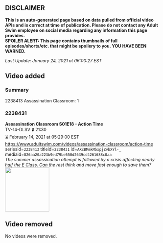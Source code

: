 ## DISCLAIMER
**This is an auto-generated page based on data pulled from official video APIs and is correct at time of publication. Please do not contact any Adult Swim employee on social media regarding any information this page provides.**  
**SPOILER ALERT: This page contains thumbnails of full episodes/shorts/etc. that might be spoilery to you. YOU HAVE BEEN WARNED.**  

_Last Update: January 24, 2021 at 06:00:27 EST_
## Video added
### Summary
2238413 Assassination Classroom: 1  
### 2238431
**Assassination Classroom S01E18 - Action Time**  
TV-14-DLSV 🔒 21:30  
⌛ February 14, 2021 at 05:29:00 EST  
https://www.adultswim.com/videos/assassination-classroom/action-time  
seriesid=`2238413` titleid=`2238431` id=`AXcBMmkMbxpjZvbXYl-_` mediaid=`826aa20a223b9ed79be550d2639cd4261688c0aa`  
_The summer assassination attempt is followed by a crisis affecting nearly half the E Class. Can the rest think and move fast enough to save them?_  
<a href="https://media.cdn.adultswim.com/uploads/20210114/thumbnails/2_2111490128-AssassinationClass_118.jpg"><img src="https://media.cdn.adultswim.com/uploads/20210114/thumbnails/2_2111490128-AssassinationClass_118.jpg" height="144px" /></a>
## Video removed
No videos were removed.  
